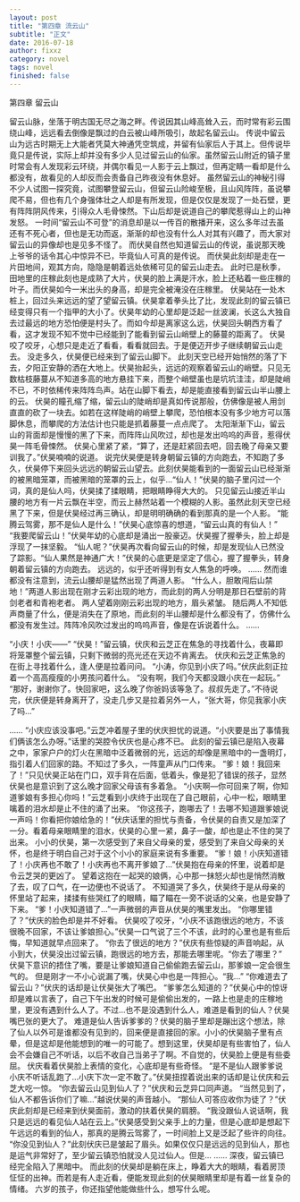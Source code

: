 ```yaml
---
layout: post
title: "第四章 流云山"
subtitle: "正文"
date: 2016-07-18
author: fixxz
category: novel
tags: novel
finished: false
---
```


第四章 留云山

留云山脉，坐落于明古国无尽之海之畔。传说因其山峰高耸入云，而时常有彩云围绕山峰，远远看去倒像是飘过的白云被山峰所吸引，故起名留云山。
传说中留云山为远古时期无上大能者凭莫大神通凭空筑成，并留有仙家后人于其上。但传说毕竟只是传说，实际上却并没有多少人见过留云山的仙家。虽然留云山附近的镇子里时常会有人发现彩云环绕，并偶尔看见一人影于云上飘过，但再定睛一看却是什么都没有，故看见的人却反而会责备自己昨夜没有休息好。
虽然留云山的神秘引得不少人试图一探究竟，试图攀登留云山，但留云山险峻至极，且山风阵阵，虽说攀爬不易，但也有几个身强体壮之人却是有所发现，但是仅仅是发现了一处石壁，更有阵阵阴风传来，引得众人毛骨悚然。下山后却是说道自己的攀爬惹得山上的山神发怒。
一时间“留云山不可登”的消息却是以一传百的散播开来，这么多年过去虽还有不死心者，但也是无功而返，渐渐的却也没有什么人对其有兴趣了，而大家对留云山的异像却也是见多不怪了。
而伏昊自然也知道留云山的传说，虽说那天晚上爷爷的话令其心中惊异不已，毕竟仙人可真的是传说。
而伏昊此刻却是走在一片田地间，观其方向，隐隐是朝着远处依稀可见的留云山走去。
此时已是秋季，田地里的庄稼此刻也是成熟了大片，伏昊的脸上满是汗水，脸上还粘着一些庄稼的叶子。而伏昊如今一米出头的身高，却是完全被淹没在庄稼里。
伏昊站在一处木桩上，回过头来远远的望了望留云镇。伏昊拿着拳头比了比，发现此刻的留云镇已经变得只有一个指甲的大小了。伏昊年幼的心里却是泛起一丝波澜，长这么大独自去过最远的地方恐怕便是村头了。而如今却是离家这么远，伏昊回头朝西方看了看，这才发现不知不觉中已经能到了能看到留云山峭壁上的藤蔓的距离了。
伏昊咬了咬牙，心想只是走近了看看，看看就回去。于是便迈开步子继续朝留云山走去。
没走多久，伏昊便已经来到了留云山脚下。
此刻天空已经开始悄然的落了下去，夕阳正安静的洒在大地上。伏昊抬起头，远远的观察着留云山的峭壁。只见无数枯枝藤蔓从不知道多高的地方悬挂下来，而整个峭壁虽也是坑坑洼洼，却是陡峭不已，不时依稀传来阵阵鸟声。站在山脚下看去，却是能直接看到留云山半山腰上的云。
伏昊的瞳孔缩了缩，留云山的陡峭却是真如传说那般，仿佛像是被人用剑直直的砍了一块去。如若在这样陡峭的峭壁上攀爬，恐怕根本没有多少地方可以落脚休息，而攀爬的方法估计也只能是抓着藤蔓一点点爬了。
太阳渐渐下山，留云山的背面却是慢慢的黑了下来，而阵阵山风吹过，却也是发出呜呜的声音，惹得伏昊一阵毛骨悚然。
伏昊心里紧了紧，“算了，还是赶紧回去吧，回去晚了母亲又要训我了。”伏昊喃喃的说道。
说完伏昊便是转身朝留云镇的方向跑去，不知跑了多久，伏昊停下来回头远远的朝留云山望去。此刻伏昊能看到的一面留云山已经渐渐的被黑暗笼罩，而被黑暗的笼罩的云上，似乎…“仙人！”伏昊的脑子里闪过一个词，真的是仙人吗，伏昊揉了揉眼睛，把眼睛睁得大大的。
只见留云山接近半山腰的地方有一片云飘在半空，而云上赫然站着一个模糊的人影。虽然此刻天空已经黑了下来，但是伏昊经过再三确认，却是明明确确的看到那真的是一个人影。
“能腾云驾雾，那不是仙人是什么！”伏昊心底惊喜的想道，“留云山真的有仙人！”
“我要爬留云山！”伏昊年幼的心底却是涌出一股豪迈。伏昊握了握拳头，脸上却是浮现了一抹坚毅。
“仙人呢？”伏昊再次看向留云山的时候，却是发现仙人已然没了踪影。“仙人果然是神通广大！”伏昊的心底更是坚定了信心，握了握拳头，转身朝着留云镇的方向跑去。
远远的，似乎还听得到有女人焦急的呼唤。
……
然而谁都没有注意到，流云山腰却是猛然出现了两道人影。
“什么人，胆敢闯后山禁地！”两道人影出现在刚才云彩出现的地方，而此刻的两人分明是那日石壁前的背剑老者和青袍老者。
两人望着刚刚云彩出现的地方，眉头紧皱。
随后两人不知低声商量了什么，便是消失在了原地，而此刻的半山腰却是什么都没有了，仿佛什么都没有发生过。阵阵冷风吹过发出的呜呜声音，像是在诉说着什么。
……

“小庆！小庆——”
“伏昊！”留云镇，伏庆和云芝正在焦急的寻找着什么，夜幕即将笼罩整个留云镇，只剩下微弱的亮光还在天边不肯离去。
伏庆和云芝正焦急的在街上寻找着什么，逢人便是拉着问问。
“小涛，你见到小庆了吗。”伏庆此刻正拉着一个高高瘦瘦的小男孩问着什么。
“没有啊，我们今天都没跟小庆在一起玩。”
“那好，谢谢你了。快回家吧，这么晚了你爸妈该等急了。叔叔先走了。”不待说完，伏庆便是转身离开了，没走几步又是拉着另外一人，“张大哥，你见我家小庆了吗…”

……
“小庆应该没事吧。”云芝冲着屋子里的伏庆担忧的说道。“小庆要是出了事情我们俩该怎么办呀。”话里的哭腔令伏庆也是心疼不已。
此刻的留云镇已是陷入夜幕之中，家家户户的灯火在黑暗中泛着微弱的光，远远的却像是黑暗中的一盏明灯，指引着人们回家的路。不知过了多久，一阵童声从门口传来。
“爹！娘！我回来了！”只见伏昊正站在门口，双手背在后面，低着头，像是犯了错误的孩子，显然伏昊也是意识到了这么晚才回家父母该有多着急。
“小庆啊—你可回来了啊，你知道爹娘有多担心你吗！”云芝看到小庆终于出现在了自己眼前，心中一松，眼睛里噙着的泪水却是止不住的涌了出来。
“你这孩子，跑哪去了！去哪不知道跟爹娘说一声吗！你看把你娘给急的！”伏庆话里的担忧与责备，令伏昊的自责又是加深了一分。看着母亲眼睛里的泪水，伏昊的心里一紧，鼻子一酸，却也是止不住的哭了出来。
小小的伏昊，第一次感受到了来自父母亲的爱，感受到了来自父母亲的关怀，也是终于明白自己对于这个小小的家庭来说有多重要。
“爹！娘！小庆知道错了！小庆再也不敢了！小庆再也不离开爹娘了…”伏昊抱在母亲的怀里，说着却是令云芝哭的更凶了。
望着这抱在一起哭的娘俩，心中那一抹怒火却也是悄然消散了去，叹了口气，在一边便也不说话了。
不知道哭了多久，伏昊终于是从母亲的怀里站了起来，揉揉有些哭红了的眼睛，瞄了瞄在一旁不说话的父亲，也是安静了下来。
“爹！小庆知道错了…”一声微弱的声音从伏昊的嘴里发出。
“你哪里错了？”伏庆的脸色却是并不好看。
伏昊咬了咬牙，“小庆不该跑很远的地方，不该很晚不回家，不该让爹娘担心。”伏昊一口气说了三个不该，此时的心里也是有些后悔，早知道就早点回来了。
“你去了很远的地方？”伏庆有些惊疑的声音响起，从小到大，伏昊没出过留云镇，跑很远的地方去，那能去哪里呢。“你去了哪里？”
伏昊下意识的捂住了嘴，要是让爹娘知道自己偷偷跑去留云山，那爹娘一定会很生气的。
但是刚才一不小心说漏了嘴，伏昊心中也是一阵担心。“我…”
“你难道去了留云山？”伏庆的话却是让伏昊张大了嘴巴。
“爹爹怎么知道的？”伏昊心中的惊讶却是难以言表了，自己下午出发的时候可是偷偷出发的，一路上也是走的庄稼地里，更没有遇到什么人了。不过…也不是没遇到什么人，难道是看到的仙人？伏昊嘴巴张的更大了。
难道是仙人告诉爹爹的？伏昊的脑子里却是蹦出这个想法，除了仙人以外可是谁都没有见到的，回来便是直接回的家。小小的伏昊脑子里有点晕，但是这却是他能想到的唯一的可能了。想到这里，伏昊却是有些害怕了，仙人会不会嫌自己不听话，以后不收自己当弟子了啊。不自觉的，伏昊脸上便是有些委屈。
伏庆看着伏昊脸上表情的变化，心底却是有些奇怪。
“是不是仙人跟爹爹说小庆不听话乱跑了…小庆下次一定不敢了。”伏昊扭捏着说出来的话却是让伏庆和云芝大吃一惊。
“你去留云山见到仙人了？”伏庆和云芝异口同声道。
“当然见到了，仙人不都告诉你们了嘛…”越说伏昊的声音越小。
“那仙人可答应收你为徒了？”伏庆此刻却是已经来到伏昊面前，激动的扶着伏昊的肩膀。
“我没跟仙人说话啊，我只是远远的看见仙人站在云上。”伏昊感受到父亲手上的力量，但是心底却是想起下午远远的看到的仙人，那真的是腾云驾雾了，一时间脸上又是泛起了些许的向往。
“你没见到仙人？”此刻伏庆已是皱起了眉头。如果仅仅只是远远的见到仙人，那也是运气非常好了，至少留云镇恐怕就没人见过仙人。但是…
……
深夜，留云镇已经完全陷入了黑暗中。
而此刻的伏昊却是躺在床上，睁着大大的眼睛，看着房顶怔怔的出神。而若是有人走近看，便能发现此刻的伏昊眼睛里却是有着一丝复杂的情绪。
六岁的孩子，你还指望他能做些什么，想写什么呢。


